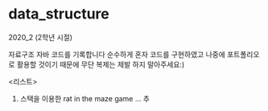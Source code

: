 # data_structure
2020_2 (2학년 시절)

자료구조 자바 코드를 기록합니다
순수하게 혼자 코드를 구현하였고 나중에 포트폴리오로 활용할 것이기 때문에 무단 복제는 제발 하지 말아주세요:) 

<리스트>
1. 스택을 이용한 rat in the maze game
... 추
